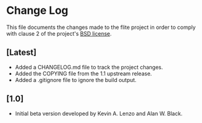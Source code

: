 # Change Log

This file documents the changes made to the flite project in order to comply
with clause 2 of the project's [BSD license](COPYING).

## [Latest]

  * Added a CHANGELOG.md file to track the project changes.
  * Added the COPYING file from the 1.1 upstream release.
  * Added a .gitignore file to ignore the build output.

## [1.0]

  * Initial beta version developed by Kevin A. Lenzo and Alan W. Black.

